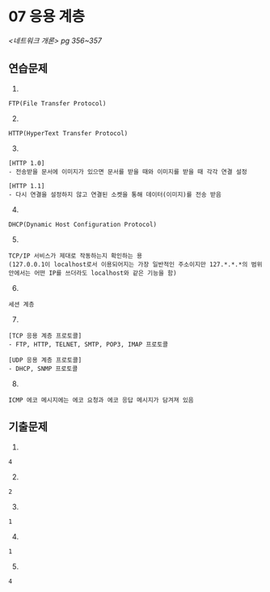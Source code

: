 # 07 응용 계층

*<네트워크 개론> pg 356~357*



## 연습문제

1. 

   ```
   FTP(File Transfer Protocol)
   ```

2. 

   ```
   HTTP(HyperText Transfer Protocol)
   ```

3. 

   ```
   [HTTP 1.0]
   - 전송받을 문서에 이미지가 있으면 문서를 받을 때와 이미지를 받을 때 각각 연결 설정
   
   [HTTP 1.1]
   - 다시 연결을 설정하지 않고 연결된 소켓을 통해 데이터(이미지)를 전송 받음
   ```

4. 

   ```
   DHCP(Dynamic Host Configuration Protocol)
   ```

5. 

   ```
   TCP/IP 서비스가 제대로 작동하는지 확인하는 용
   (127.0.0.1이 localhost로서 이용되어지는 가장 일반적인 주소이지만 127.*.*.*의 범위 안에서는 어떤 IP를 쓰더라도 localhost와 같은 기능을 함)
   ```

6. 

   ```
   세션 계층
   ```

7. 

   ```
   [TCP 응용 계층 프로토콜]
   - FTP, HTTP, TELNET, SMTP, POP3, IMAP 프로토콜
   
   [UDP 응용 계층 프로토콜]
   - DHCP, SNMP 프로토콜
   ```

8. 

   ```
   ICMP 에코 메시지에는 에코 요청과 에코 응답 메시지가 담겨져 있음
   ```



## 기출문제

1. 

   ```
   4
   ```

2. 

   ```
   2
   ```

3. 

   ```
   1
   ```

4. 

   ```
   1
   ```

5. 

   ```
   4
   ```
